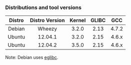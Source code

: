 ### Distributions and tool versions

| Distro | Distro Version | Kernel | GLIBC | GCC   |
|:------:|:--------------:|:------:|:-----:|:-----:|
| Debian | Wheezy         | 3.2.0  | 2.13  | 4.7.2 |
| Ubuntu | 12.04.1        | 3.2.0  | 2.15  | 4.6.x |
| Ubuntu | 12.04.2        | 3.5.0  | 2.15  | 4.6.x |



Note: Debian uses [eglibc](http://www.eglibc.org/home).
